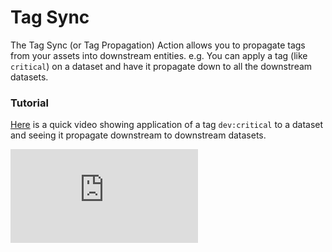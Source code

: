 <FeatureAvailability saasOnly />

# Tag Sync

The Tag Sync (or Tag Propagation) Action allows you to propagate tags from your assets into downstream entities. e.g. You can apply a tag (like `critical`) on a dataset and have it propagate down to all the downstream datasets.

### Tutorial

[Here](https://www.loom.com/embed/e73988c1175e4255ac1a84447e248d18) is a quick video showing application of a tag `dev:critical` to a dataset and seeing it propagate downstream to downstream datasets.

<div style={{ position: "relative", paddingBottom: "56.25%", height: 0 }}>
  <iframe
    src="https://www.loom.com/embed/e73988c1175e4255ac1a84447e248d18"
    frameBorder={0}
    webkitallowfullscreen=""
    mozallowfullscreen=""
    allowFullScreen=""
    style={{
      position: "absolute",
      top: 0,
      left: 0,
      width: "100%",
      height: "100%"
    }}
  />
</div>

### Configurability

You can control which tags should be propagated downstream using a prefix system. E.g. You can specify that only tags that start with `tier:` should be propagated downstream.

### Caveats

* Configuration changes are not automated through the UI and currently require a manual step from the platform operators for your instance
* Tag Propagation is currently only supported for downstream datasets. Tags will not propagate to downstream dashboards or charts. Let us know if this is an important feature for you.
* Tag Sync is currently only "additive". Removing the tag from the upstream dataset will not propagate the removal down to downstream datasets. Let us know if this is an important feature for you.
